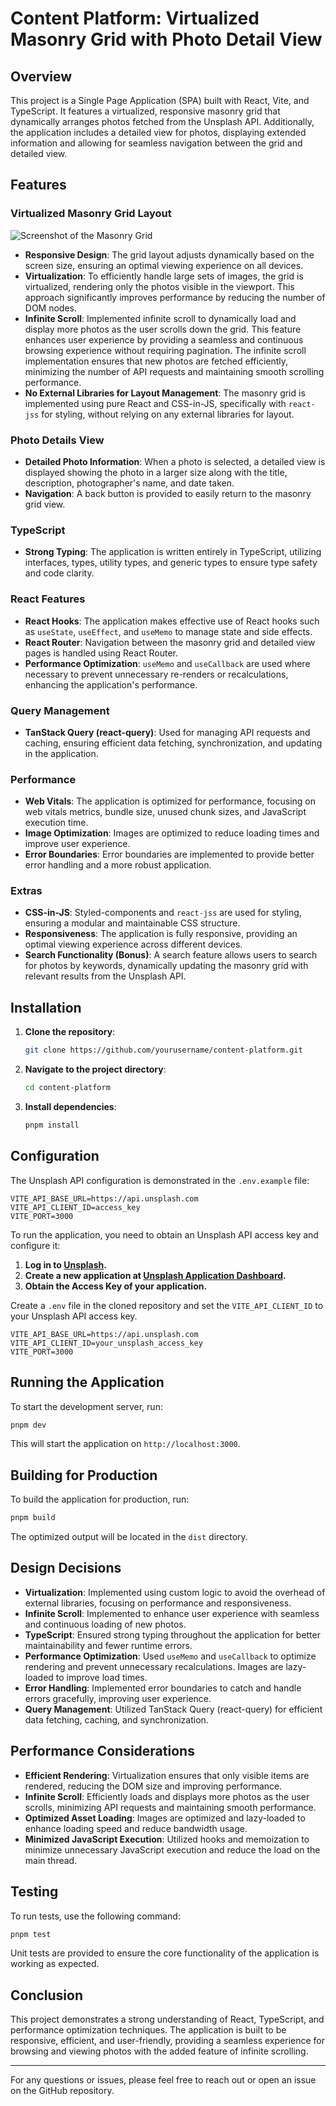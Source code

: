# Content Platform: Virtualized Masonry Grid with Photo Detail View

## Overview

This project is a Single Page Application (SPA) built with React, Vite, and TypeScript. It features a virtualized, responsive masonry grid that dynamically arranges photos fetched from the Unsplash API. Additionally, the application includes a detailed view for photos, displaying extended information and allowing for seamless navigation between the grid and detailed view.

## Features

### Virtualized Masonry Grid Layout

![Screenshot of the Masonry Grid](/masonry-grid.png)

- **Responsive Design**: The grid layout adjusts dynamically based on the screen size, ensuring an optimal viewing experience on all devices.
- **Virtualization**: To efficiently handle large sets of images, the grid is virtualized, rendering only the photos visible in the viewport. This approach significantly improves performance by reducing the number of DOM nodes.
- **Infinite Scroll**: Implemented infinite scroll to dynamically load and display more photos as the user scrolls down the grid. This feature enhances user experience by providing a seamless and continuous browsing experience without requiring pagination. The infinite scroll implementation ensures that new photos are fetched efficiently, minimizing the number of API requests and maintaining smooth scrolling performance.
- **No External Libraries for Layout Management**: The masonry grid is implemented using pure React and CSS-in-JS, specifically with `react-jss` for styling, without relying on any external libraries for layout.

### Photo Details View

- **Detailed Photo Information**: When a photo is selected, a detailed view is displayed showing the photo in a larger size along with the title, description, photographer's name, and date taken.
- **Navigation**: A back button is provided to easily return to the masonry grid view.

### TypeScript

- **Strong Typing**: The application is written entirely in TypeScript, utilizing interfaces, types, utility types, and generic types to ensure type safety and code clarity.

### React Features

- **React Hooks**: The application makes effective use of React hooks such as `useState`, `useEffect`, and `useMemo` to manage state and side effects.
- **React Router**: Navigation between the masonry grid and detailed view pages is handled using React Router.
- **Performance Optimization**: `useMemo` and `useCallback` are used where necessary to prevent unnecessary re-renders or recalculations, enhancing the application's performance.

### Query Management

- **TanStack Query (react-query)**: Used for managing API requests and caching, ensuring efficient data fetching, synchronization, and updating in the application.

### Performance

- **Web Vitals**: The application is optimized for performance, focusing on web vitals metrics, bundle size, unused chunk sizes, and JavaScript execution time.
- **Image Optimization**: Images are optimized to reduce loading times and improve user experience.
- **Error Boundaries**: Error boundaries are implemented to provide better error handling and a more robust application.

### Extras

- **CSS-in-JS**: Styled-components and `react-jss` are used for styling, ensuring a modular and maintainable CSS structure.
- **Responsiveness**: The application is fully responsive, providing an optimal viewing experience across different devices.
- **Search Functionality (Bonus)**: A search feature allows users to search for photos by keywords, dynamically updating the masonry grid with relevant results from the Unsplash API.


## Installation

1. **Clone the repository**:
   ```bash
   git clone https://github.com/yourusername/content-platform.git
   ```
   
2. **Navigate to the project directory**:
   ```bash
   cd content-platform
   ```
   
3. **Install dependencies**:
   ```bash
   pnpm install
   ```


## Configuration

The Unsplash API configuration is demonstrated in the `.env.example` file:

```.env.example
VITE_API_BASE_URL=https://api.unsplash.com
VITE_API_CLIENT_ID=access_key
VITE_PORT=3000
```

To run the application, you need to obtain an Unsplash API access key and configure it:

1. **Log in to [Unsplash](https://unsplash.com/).**
2. **Create a new application at [Unsplash Application Dashboard](https://unsplash.com/oauth/applications).**
3. **Obtain the Access Key of your application.**

Create a `.env` file in the cloned repository and set the `VITE_API_CLIENT_ID` to your Unsplash API access key.

```.env
VITE_API_BASE_URL=https://api.unsplash.com
VITE_API_CLIENT_ID=your_unsplash_access_key
VITE_PORT=3000
```


## Running the Application

To start the development server, run:

```bash
pnpm dev
```

This will start the application on `http://localhost:3000`.

## Building for Production

To build the application for production, run:

```bash
pnpm build
```

The optimized output will be located in the `dist` directory.

## Design Decisions

- **Virtualization**: Implemented using custom logic to avoid the overhead of external libraries, focusing on performance and responsiveness.
- **Infinite Scroll**: Implemented to enhance user experience with seamless and continuous loading of new photos.
- **TypeScript**: Ensured strong typing throughout the application for better maintainability and fewer runtime errors.
- **Performance Optimization**: Used `useMemo` and `useCallback` to optimize rendering and prevent unnecessary recalculations. Images are lazy-loaded to improve load times.
- **Error Handling**: Implemented error boundaries to catch and handle errors gracefully, improving user experience.
- **Query Management**: Utilized TanStack Query (react-query) for efficient data fetching, caching, and synchronization.

## Performance Considerations

- **Efficient Rendering**: Virtualization ensures that only visible items are rendered, reducing the DOM size and improving performance.
- **Infinite Scroll**: Efficiently loads and displays more photos as the user scrolls, minimizing API requests and maintaining smooth performance.
- **Optimized Asset Loading**: Images are optimized and lazy-loaded to enhance loading speed and reduce bandwidth usage.
- **Minimized JavaScript Execution**: Utilized hooks and memoization to minimize unnecessary JavaScript execution and reduce the load on the main thread.

## Testing

To run tests, use the following command:

```bash
pnpm test
```

Unit tests are provided to ensure the core functionality of the application is working as expected.

## Conclusion

This project demonstrates a strong understanding of React, TypeScript, and performance optimization techniques. The application is built to be responsive, efficient, and user-friendly, providing a seamless experience for browsing and viewing photos with the added feature of infinite scrolling.

---

For any questions or issues, please feel free to reach out or open an issue on the GitHub repository.
